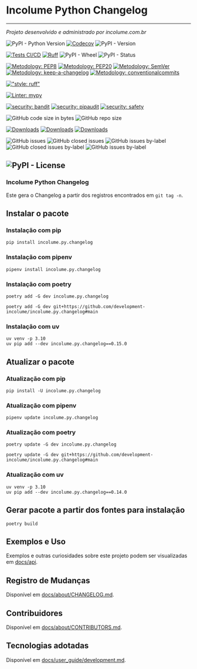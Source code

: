 # Incolume Python Changelog

--------

_Projeto desenvolvido e administrado por incolume.com.br_

![PyPI - Python Version](https://img.shields.io/pypi/pyversions/incolume.py.changelog?color=00FFFF)
[![Codecov](https://img.shields.io/codecov/c/github/development-incolume/incolume.py.changelog?color=00FFFF&label=codecov&logo=codecov)]((https://codecov.io/gh/development-incolume/incolume.py.changelog))
![PyPI - Version](https://img.shields.io/pypi/v/incolume.py.changelog?color=00FFFF&label=pypi+package)

[![Tests CI/CD](https://github.com/development-incolume/incolume.py.changelog/actions/workflows/unit-tests.yml/badge.svg)](https://github.com/development-incolume/incolume.py.changelog/actions/workflows/unit-tests.yml)
[![Ruff](https://img.shields.io/endpoint?url=https://raw.githubusercontent.com/astral-sh/ruff/main/assets/badge/v2.json)](https://github.com/astral-sh/ruff)
![PyPI - Wheel](https://img.shields.io/pypi/wheel/incolume.py.changelog)
![PyPI - Status](https://img.shields.io/pypi/status/incolume.py.changelog)

[![Metodology: PEP8](https://img.shields.io/badge/%20Metodology-PEP8-%23aabbcc?style=flat&labelColor=4444444)](https://peps.python.org/pep-0008/)
[![Metodology: PEP20](https://img.shields.io/badge/%20Metodology-PEP20-%23aabbcc?style=flat&labelColor=4444444)](https://peps.python.org/pep-0020/)
[![Metodology: SemVer](https://img.shields.io/badge/%20Metodology-SemVer-%23aabbcc?style=flat&labelColor=4444444)](https://semver.org/lang/pt-BR)
[![Metodology: keep-a-changelog](https://img.shields.io/badge/%20Metodology-keepachangelog-%23aabbcc?style=flat&labelColor=4444444)](https://keepachangelog.com/pt-BR/1.0.0/)
[![Metodology: conventionalcommits](https://img.shields.io/badge/%20Metodology-conventionalcommits-%23aabbcc?style=flat&labelColor=4444444)](https://www.conventionalcommits.org/pt-br/v1.0.0/#specification)

[!["style: ruff"](https://img.shields.io/badge/code%20style-ruff-black)](https://github.com/astral-sh/ruff)

[![Linter: mypy](https://img.shields.io/badge/%20Linter-Mypy-blue?color=000000)](https://mypy.readthedocs.io/en/stable/)

[![security: bandit](https://img.shields.io/badge/%20Security-bandit-red?color=6633cc)](https://bandit.readthedocs.io/en/latest/)
[![security: pipaudit](https://img.shields.io/badge/%20Security-pipaudit-red?color=6633cc)](https://pypi.org/project/pip-audit/)
[![security: safety](https://img.shields.io/badge/%20Security-safety-red?color=6633cc)](https://pypi.org/project/safety/)

![GitHub code size in bytes](https://img.shields.io/github/languages/code-size/development-incolume/incolume.py.changelog?color=d5f56c)
![GitHub repo size](https://img.shields.io/github/repo-size/development-incolume/incolume.py.changelog?color=d5f56c)

[![Downloads](https://pepy.tech/badge/incolume-py-changelog?color=black)](https://pepy.tech/project/incolume-py-changelog)
[![Downloads](https://pepy.tech/badge/incolume-py-changelog/month)](https://pepy.tech/project/incolume-py-changelog)
[![Downloads](https://pepy.tech/badge/incolume-py-changelog/week)](https://pepy.tech/project/incolume-py-changelog)

![GitHub issues](https://img.shields.io/github/issues-raw/development-incolume/incolume.py.changelog?color=1383eb)
![GitHub closed issues](https://img.shields.io/github/issues-closed-raw/development-incolume/incolume.py.changelog?color=1383eb)
![GitHub issues by-label](https://img.shields.io/github/issues-raw/development-incolume/incolume.py.changelog/enhancement?color=1383eb)
![GitHub closed issues by-label](https://img.shields.io/github/issues-closed-raw/development-incolume/incolume.py.changelog/enhancement?color=1383eb)
![GitHub issues by-label](https://img.shields.io/github/issues-raw/development-incolume/incolume.py.changelog/bug?color=1383eb)

![PyPI - License](https://img.shields.io/pypi/l/incolume.py.changelog?color=75545d)
---

### Incolume Python Changelog

Este gera o Changelog a partir dos registros encontrados em `git tag -n`.

## Instalar o pacote

### Instalação com pip
```shell
pip install incolume.py.changelog
```
### Instalação com pipenv
```shell
pipenv install incolume.py.changelog
```

### Instalação com poetry
```shell
poetry add -G dev incolume.py.changelog
```

```shell
poetry add -G dev git+https://github.com/development-incolume/incolume.py.changelog#main
```

### Instalação com uv
```shell
uv venv -p 3.10
uv pip add --dev incolume.py.changelog==0.15.0
```

## Atualizar o pacote
### Atualização com pip
```shell
pip install -U incolume.py.changelog
```
### Atualização com pipenv
```shell
pipenv update incolume.py.changelog
```
### Atualização com poetry
```shell
poetry update -G dev incolume.py.changelog
```

```shell
poetry update -G dev git+https://github.com/development-incolume/incolume.py.changelog#main
```

### Atualização com uv
```shell
uv venv -p 3.10
uv pip add --dev incolume.py.changelog==0.14.0
```

## Gerar pacote a partir dos fontes para instalação

```shell
poetry build
```

## Exemplos e Uso
Exemplos e outras curiosidades sobre este projeto podem
ser visualizadas em [docs/api](docs/api/index.md).


## Registro de Mudanças ##
Disponível em [docs/about/CHANGELOG.md](docs/about/CHANGELOG.md).


## Contribuidores ##
Disponível em [docs/about/CONTRIBUTORS.md](docs/about/CONTRIBUTORS.md).


## Tecnologias adotadas
Disponível em [docs/user_guide/development.md](docs/user_guide/development.md).
